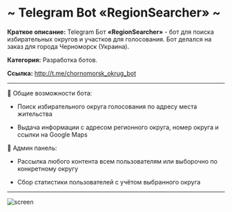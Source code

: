 # ~ Telegram Bot «RegionSearcher» ~

**Краткое описание:** Telegram Бот **«RegionSearcher»** - бот для поиска избирательных округов и участков для голосования. Бот делался на заказ для города Черноморск (Украина).

**Категория:** Разработка ботов.

**Ссылка:** http://t.me/chornomorsk_okrug_bot

-----------------------------------

🔻 Общие возможности бота:

   - Поиск избирательного округа голосования по адресу места жительства

   - Выдача информации с адресом регионного округа, номер округа и ссылки на Google Maps
   
🔻 Админ панель:

   - Рассылка любого контента всем пользователям или выборочно по конкретному округу
   
   - Сбор статистики пользователей с учётом выбранного округа
   
-----------------------------------

![screen](https://github.com/LexaCoronos/RegionSearcher/blob/master/img/main.png)
